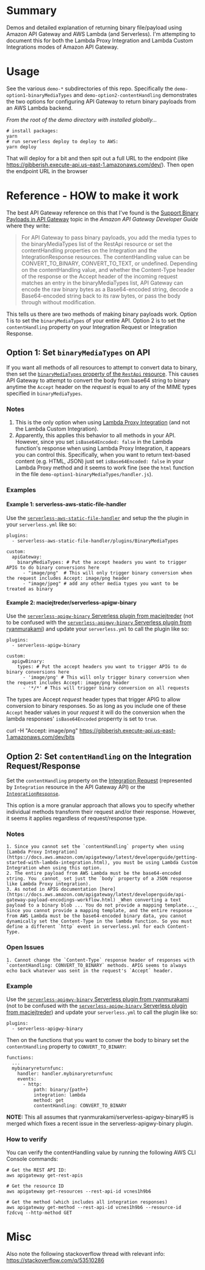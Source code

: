 # Summary

Demos and detailed explanation of returning binary file/payload using Amazon API Gateway and AWS Lambda (and Serverless).
I'm attempting to document this for both the Lambda Proxy Integration and Lambda Custom Integrations modes of Amazon API Gateway.

# Usage

See the various `demo-*` subdirectories of this repo. Specifically the `demo-option1-binaryMediaTypes` and `demo-option2-contentHandling` demonstrates the two options for configuring API Gateway to return binary payloads from an AWS Lambda backend.


_From the root of the demo directory with installed globally..._

    # install packages:
    yarn
    # run serverless deploy to deploy to AWS:
    yarn deploy 

That will deploy for a bit and then spit out a full URL to the endpoint (like https://gibberish.execute-api.us-east-1.amazonaws.com/dev/). Then open the endpoint URL in the browser


# Reference - HOW to make it work

The best API Gateway reference on this that I've found is the [Support Binary Payloads in API Gateway](https://docs.aws.amazon.com/apigateway/latest/developerguide/api-gateway-payload-encodings.html) topic in the _Amazon API Gateway Developer Guide_ where they write:

>  For API Gateway to pass binary payloads, you add the media types to the binaryMediaTypes list of the RestApi resource or set the contentHandling properties on the Integration and the IntegrationResponse resources. The contentHandling value can be CONVERT_TO_BINARY, CONVERT_TO_TEXT, or undefined. Depending on the contentHandling value, and whether the Content-Type header of the response or the Accept header of the incoming request matches an entry in the binaryMediaTypes list, API Gateway can encode the raw binary bytes as a Base64-encoded string, decode a Base64-encoded string back to its raw bytes, or pass the body through without modification. 

This tells us there are two methods of making binary payloads work. Option 1 is to set the `binaryMediaTypes` of your entire API. Option 2 is to set the `contentHandling` property on your Integration Request or Integration Response.

## Option 1: Set `binaryMediaTypes` on API
If you want all methods of all resources to attempt to convert data to binary, then set the [`binaryMediaTypes` property of the `RestApi` resource](https://docs.aws.amazon.com/apigateway/api-reference/resource/rest-api/#binaryMediaTypes). This causes API Gateway to attempt to convert the body from base64 string to binary anytime the `Accept` header on the _request_ is equal to any of the MIME types specified in `binaryMediaTypes`.

### Notes

1. This is the only option when using [Lambda Proxy Integration](https://docs.aws.amazon.com/apigateway/latest/developerguide/getting-started-with-lambda-integration.html) (and not the Lambda Custom Integration).
2. Apparently, this applies this behavior to all methods in your API. However, since you set `isBase64Encoded: false` in the Lambda function's response when using Lambda Proxy Integration, it appears you can control this. Specifically, when you want to return text-based content (e.g. HTML, JSON) just set `isBase64Encoded: false` in your Lambda Proxy method and it seems to work fine (see the `html` function in the file `demo-option1-binaryMediaTypes/handler.js`).

### Examples


#### Example 1: serverless-aws-static-file-handler

Use the [`serverless-aws-static-file-handler`](https://github.com/activescott/serverless-aws-static-file-handler) and setup the the plugin in your `serverless.yml` like so:

    plugins:
      - serverless-aws-static-file-handler/plugins/BinaryMediaTypes
    
    custom:
      apiGateway:
        binaryMediaTypes: # Put the accept headers you want to trigger APIG to do binary conversions here
          - "image/png"  # This will only trigger binary conversion when the request includes Accept: image/png header
          - "image/jpeg" # add any other media types you want to be treated as binary


#### Example 2: maciejtreder/serverless-apigw-binary

Use the [`serverless-apigw-binary` Serverless plugin from maciejtreder](https://github.com/maciejtreder/serverless-apigw-binary) (not to be confused with the [`serverless-apigwy-binary` Serverless plugin from ryanmurakami](https://github.com/ryanmurakami/serverless-apigwy-binary)) and update your `serverless.yml` to call the plugin like so:

    plugins:
      - serverless-apigw-binary

    custom:
      apigwBinary:
        types: # Put the accept headers you want to trigger APIG to do binary conversions here
          - 'image/png' # This will only trigger binary conversion when the request includes Accept: image/png header
          - '*/*' # This will trigger binary conversion on all requests 

The types are Accept _request_ header types that trigger APIG to allow conversion to binary responses. So as long as you include one of these `Accept` header values in your _request_ it will do the conversion when the lambda responses' `isBase64Encoded` properrty is set to `true`.

curl -H "Accept: image/png" https://gibberish.execute-api.us-east-1.amazonaws.com/dev/bits


## Option 2: Set `contentHandling` on the Integration Request/Response
Set the `contentHandling` property on the [Integration Request](https://docs.aws.amazon.com/apigateway/api-reference/resource/integration/#contentHandling) (represented by `Integration` resource in the API Gateway API) or the [`IntegrationResponse`](https://docs.aws.amazon.com/apigateway/api-reference/resource/integration-response/#contentHandling).

This option is a more granular approach that allows you to specify whether individual methods transform their request and/or their response. However, it seems it applies regardless of request/response type.

### Notes

    1. Since you cannot set the `contentHandling` property when using [Lambda Proxy Integration](https://docs.aws.amazon.com/apigateway/latest/developerguide/getting-started-with-lambda-integration.html), you must be using Lambda Custom Integration when using this option.
    2. The entire payload from AWS Lambda must be the base64-encoded string. You _cannot_ set just the `body` property of a JSON response like Lambda Proxy integration).
    3. As noted in APIG documentation [here](https://docs.aws.amazon.com/apigateway/latest/developerguide/api-gateway-payload-encodings-workflow.html) _When converting a text payload to a binary blob ... You do not provide a mapping template..._ Since you cannot provide a mapping template, and the entire response from AWS Lambda must be the base64-encoded binary data, you cannot dynamically set the Content-Type in the lambda function. So you must define a different `http` event in serverless.yml for each Content-Type.

### Open Issues

    1. Cannot change the `Content-Type` response header of responses with `contentHandling: CONVERT_TO_BINARY` methods. APIG seems to always echo back whatever was sent in the request's `Accept` header.


### Example
Use the [`serverless-apigwy-binary` Serverless plugin from ryanmurakami](https://github.com/ryanmurakami/serverless-apigwy-binary) (not to be confused with the [`serverless-apigw-binary` Serverless plugin from maciejtreder](https://github.com/maciejtreder/serverless-apigw-binary)) and update your `serverless.yml` to call the plugin like so:

    plugins:
      - serverless-apigwy-binary

Then on the functions that you want to conver the body to binary set the `contentHandling` property to `CONVERT_TO_BINARY`:

    functions:
      ...
      mybinaryreturnfunc:
        handler: handler.mybinaryreturnfunc
        events:
          - http:
              path: binary/{path+}
              integration: lambda
              method: get
              contentHandling: CONVERT_TO_BINARY

**NOTE:** This all assumes that ryanmurakami/serverless-apigwy-binary#5 is merged which fixes a recent issue in the serverless-apigwy-binary plugin.

### How to verify
You can verify the contentHandling value by running the following AWS CLI Console commands:

    # Get the REST API ID:
    aws apigateway get-rest-apis

    # Get the resource ID
    aws apigateway get-resources --rest-api-id vcnes1h9b6

    # Get the method (which includes all integration responses)
    aws apigateway get-method --rest-api-id vcnes1h9b6 --resource-id fzdcvq --http-method GET


# Misc

Also note the following stackoverflow thread with relevant info: https://stackoverflow.com/q/53510286
